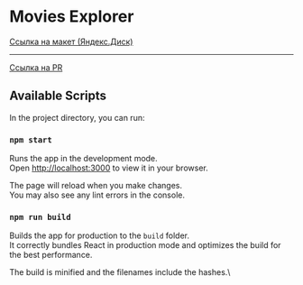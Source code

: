 # Movies Explorer

[Ссылка на макет (Яндекс.Диск)](https://disk.yandex.ru/d/QG6pmelG6TxhAQ)
________
[Ссылка на PR](https://github.com/noi5enu1sanc3/movies-explorer-frontend/pull/14)

## Available Scripts

In the project directory, you can run:

### `npm start`

Runs the app in the development mode.\
Open [http://localhost:3000](http://localhost:3000) to view it in your browser.

The page will reload when you make changes.\
You may also see any lint errors in the console.

### `npm run build`

Builds the app for production to the `build` folder.\
It correctly bundles React in production mode and optimizes the build for the best performance.

The build is minified and the filenames include the hashes.\
